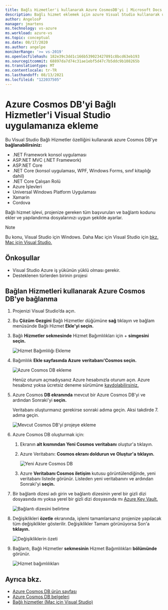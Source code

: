 ```yaml
---
title: Bağlı Hizmetler'i kullanarak Azure CosmosDB'yi | Microsoft Docs
description: Bağlı hizmet eklemek için azure Visual Studio kullanarak uygulamanıza Azure CosmosDB desteği ekleme
author: AngelosP
manager: jmartens
ms.technology: vs-azure
ms.workload: azure-vs
ms.topic: conceptual
ms.date: 08/17/2020
ms.author: angelpe
monikerRange: '>= vs-2019'
ms.openlocfilehash: 182e39c3dd1c166b539023427891c8bcd63eb193
ms.sourcegitcommit: 68897da7d74c31ae1ebf5d47c7b5ddc9b108265b
ms.translationtype: MT
ms.contentlocale: tr-TR
ms.lasthandoff: 08/13/2021
ms.locfileid: "122037505"
---
```

# <a name="add-azure-cosmos-db-to-your-app-by-using-visual-studio-connected-services"></a>Azure Cosmos DB'yi Bağlı Hizmetler'i Visual Studio uygulamanıza ekleme

Bu Visual Studio Bağlı Hizmetler özelliğini kullanarak azure Cosmos DB'ye **bağlanabilirsiniz:**

- .NET Framework konsol uygulaması
- ASP.NET MVC (.NET Framework) 
- ASP.NET Core
- .NET Core (konsol uygulaması, WPF, Windows Forms, sınıf kitaplığı dahil)
- .NET Core Çalışan Rolü
- Azure İşlevleri
- Universal Windows Platform Uygulaması
- Xamarin
- Cordova

Bağlı hizmet işlevi, projenize gereken tüm başvuruları ve bağlantı kodunu ekler ve yapılandırma dosyalarınızı uygun şekilde ayarlar.

> [!NOTE]
> Bu konu, Visual Studio için Windows. Daha Mac için Visual Studio için [bkz. Mac için Visual Studio.](/visualstudio/mac/connected-services)
## <a name="prerequisites"></a>Önkoşullar

- Visual Studio Azure iş yükünün yüklü olması gerekir.
- Desteklenen türlerden birinin projesi

## <a name="connect-to-azure-cosmos-db-using-connected-services"></a>Bağlan Hizmetleri kullanarak Azure Cosmos DB'ye bağlanma

1. Projenizi Visual Studio’da açın.

1. Bu **Çözüm Gezgini** Bağlı Hizmetler düğümüne **sağ** tıklayın ve bağlam menüsünde Bağlı Hizmet **Ekle'yi seçin.**

1. Bağlı **Hizmetler sekmesinde** Hizmet Bağımlılıkları için + **simgesini seçin.**

    ![Hizmet Bağımlılığı Ekleme](./media/vs-azure-tools-connected-services-storage/vs-2019/connected-services-tab.png)

1. Bağımlılık **Ekle sayfasında Azure** **veritabanı'Cosmos seçin.**

    ![Azure Cosmos DB ekleme](./media/azure-cosmosdb-add-connected-service/azure-cosmosdb.png)

    Henüz oturum açmadıysanız Azure hesabınızla oturum açın. Azure hesabınız yoksa ücretsiz deneme sürümüne [kaydolabilirsiniz.](https://azure.microsoft.com/account/free)

1. Azure Cosmos **DB ekranında** mevcut bir Azure Cosmos DB'yi ve ardından Sonraki'yi **seçin.**

    Veritabanı oluşturmanız gerekirse sonraki adıma geçin. Aksi takdirde 7. adıma geçin.

    ![Mevcut Cosmos DB'yi projeye ekleme](./media/azure-cosmosdb-add-connected-service/created-cosmosdb.png)

1. Azure Cosmos DB oluşturmak için:

   1. Ekranın **alt kısmından Yeni Cosmos veritabanı** oluştur'a tıklayın.

   1. Azure Veritabanı: **Cosmos ekranı doldurun ve Oluştur'a** **tıklayın.**

       ![Yeni Azure Cosmos DB](./media/azure-cosmosdb-add-connected-service/create-new-cosmosdb.png)

   1. Azure **Veritabanı Cosmos iletişim** kutusu görüntülendiğinde, yeni veritabanı listede görünür. Listeden yeni veritabanını ve ardından Sonraki'yi **seçin.**

1. Bir bağlantı dizesi adı girin ve bağlantı dizesinin yerel bir gizli dizi dosyasında mı yoksa yerel bir gizli dizi dosyasında mı [Azure Key Vault.](/azure/key-vault)

   ![Bağlantı dizesini belirtme](./media/azure-cosmosdb-add-connected-service/connection-string.png)

1. Değişiklikleri **özetle** ekranında, işlemi tamamlarsanız projenize yapılacak tüm değişiklikler gösterilir. Değişiklikler Tamam görünüyorsa Son'a **tıklayın.**

   ![Değişikliklerin özeti](./media/azure-cosmosdb-add-connected-service/summary-of-changes.png)

1. Bağlantı, Bağlı Hizmetler **sekmesinin** Hizmet Bağımlılıkları **bölümünde** görünür.

   ![Hizmet bağımlılıkları](./media/azure-cosmosdb-add-connected-service/service-dependencies-after.png)

## <a name="see-also"></a>Ayrıca bkz.

- [Azure Cosmos DB ürün sayfası](https://azure.microsoft.com/services/cosmos-db/)
- [Azure Cosmos DB belgeleri](/azure/cosmos-db/)
- [Bağlı hizmetler (Mac için Visual Studio)](/visualstudio/mac/connected-services)
